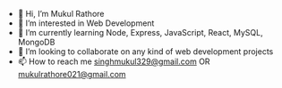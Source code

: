 - 👋 Hi, I’m Mukul Rathore
- 👀 I’m interested in Web Development
- 🌱 I’m currently learning Node, Express, JavaScript, React, MySQL, MongoDB
- 💞️ I’m looking to collaborate on any kind of web development projects
- 📫 How to reach me singhmukul329@gmail.com OR mukulrathore021@gmail.com

<!---
mukul-rathore/mukul-rathore is a ✨ special ✨ repository because its `README.md` (this file) appears on your GitHub profile.
You can click the Preview link to take a look at your changes.
--->
